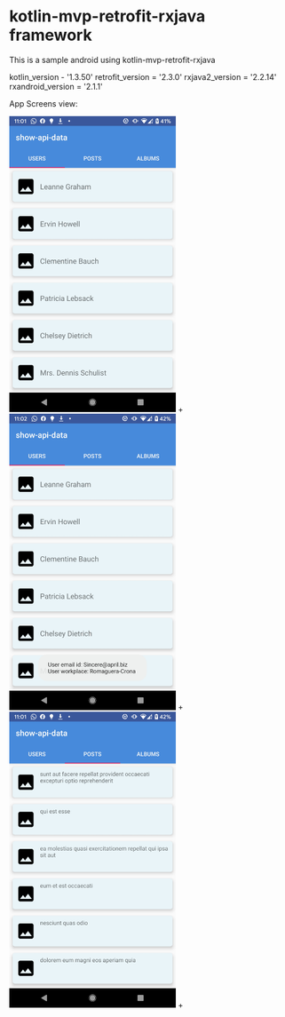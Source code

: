 # kotlin-mvp-retrofit-rxjava framework

This is a sample android using kotlin-mvp-retrofit-rxjava 

kotlin_version - '1.3.50'
retrofit_version = '2.3.0'
rxjava2_version = '2.2.14'
rxandroid_version = '2.1.1'

App Screens view:

<img alt="Logo" src="images/1.jpg" width="300" /> +
<img alt="Logo" src="images/2.jpg" width="300" /> +
<img alt="Logo" src="images/3.jpg" width="300" /> +